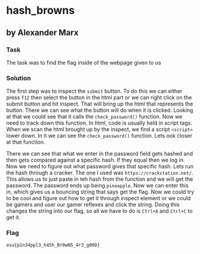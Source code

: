# hash_browns
## by Alexander Marx
### Task
The task was to find the flag inside of the webpage given to us

### Solution
The first step was to inspect the ```submit``` button. To do this we can either press ```f12``` then select the button in the html part or we can right click on the submit button and hit inspect. That will bring up the html that represents the button. There we can see what the button will do when it is clicked. Looking at that we could see that it calls the ```check_password()``` function. Now we need to track down this function. In html, code is usually held in script tags. When we scan the html brought up by the inspect, we find a script ```<script>``` lower down. In it we can see the ```check_password()``` function. Lets ook closer at that function. 

There we can see that what we enter in the password field gets hashed and then gets compared against a specific hash. If they equal then we log in. Now we need to figure out what password gives that specific hash. Lets run the hash through a cracker. The one I used was ```https://crackstation.net/```. This allows us to just paste in teh hash from the function and we will get the password. The password ends up being ```pineapple```. Now we can enter this in, which gives us a bouncing string that says get the flag. Now we could try to be cool and figure out how to get it through inspect element or we could be gamers and user our gamer reflexes and click the string. Doing this changes the string into our flag, so all we have to do is ```Ctrl+A``` and ```Ctrl+C``` to get it.

### Flag
```osu{p1n34ppl3_h45h_Br0wN5_4r3_g00D}```
